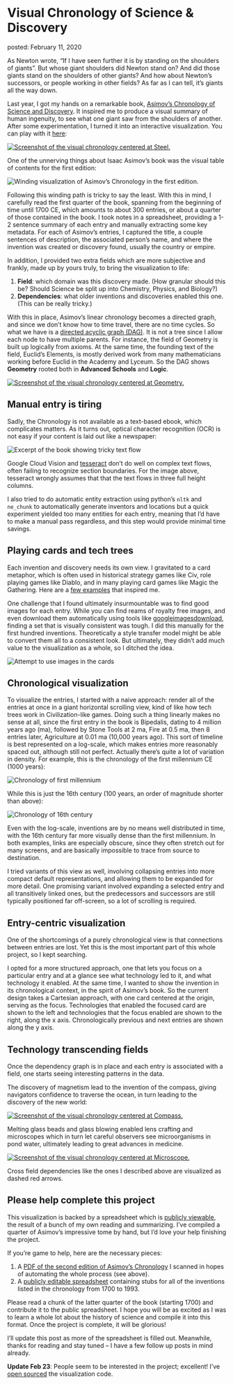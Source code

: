 Visual Chronology of Science & Discovery
===
posted: February 11, 2020

As Newton wrote, “If I have seen further it is by standing on the shoulders of giants”. But whose giant shoulders did Newton stand on? And did those giants stand on the shoulders of other giants? And how about Newton’s successors, or people working in other fields? As far as I can tell, it’s giants all the way down.

Last year, I got my hands on a remarkable book, [Asimov’s Chronology of Science and Discovery](/books/asimovs-chronology-of-science-and-discovery/). It inspired me to produce a visual summary of human ingenuity, to see what one giant saw from the shoulders of another. After some experimentation, I turned it into an interactive visualization. You can play with it [here](https://borismus.github.io/asimov/web/cross-shape#steel):

[![Screenshot of the visual chronology centered at Steel.](screenshot-steel.jpg)](https://borismus.github.io/asimov/web/cross-shape/#steel)

<!--more-->

One of the unnerving things about Isaac Asimov’s book was the visual table of contents for the first edition:

![Winding visualization of Asimov’s Chronology in the first edition.](original-visualization.jpg)

Following this winding path is tricky to say the least. With this in mind, I carefully read the first quarter of the book, spanning from the beginning of time until 1700 CE, which amounts to about 300 entries, or about a quarter of those contained in the book. I took notes in a spreadsheet, providing a 1-2 sentence summary of each entry and manually extracting some key metadata. For each of Asimov’s entries, I captured the title, a couple sentences of description, the associated person’s name, and where the invention was created or discovery found, usually the country or empire.

In addition, I provided two extra fields which are more subjective and frankly, made up by yours truly, to bring the visualization to life: 

1. **Field**: which domain was this discovery made. (How granular should this be? Should Science be split up into Chemistry, Physics, and Biology?)
2. **Dependencies**: what older inventions and discoveries enabled this one. (This can be really tricky.)

With this in place, Asimov’s linear chronology becomes a directed graph, and since we don’t know how to time travel, there are no time cycles. So what we have is a [directed acyclic graph (DAG)](https://en.wikipedia.org/wiki/Directed_acyclic_graph). It is not a tree since I allow each node to have multiple parents. For instance, the field of Geometry is built up logically from axioms. At the same time, the founding text of the field, Euclid’s Elements, is mostly derived work from many mathematicians working before Euclid in the Academy and Lyceum. So the DAG shows **Geometry** rooted both in **Advanced Schools** and **Logic**.

[![Screenshot of the visual chronology centered at Geometry.](screenshot-geometry.jpg)](https://borismus.github.io/asimov/web/cross-shape/#geometry)

## Manual entry is tiring

Sadly, the Chronology is not available as a text-based ebook, which complicates matters. As it turns out, optical character recognition (OCR) is not easy if your content is laid out like a newspaper:

![Excerpt of the book showing tricky text flow](book-flow-ocr.jpg)

Google Cloud Vision and [tesseract](https://github.com/tesseract-ocr/tesseract) don’t do well on complex text flows, often failing to recognize section boundaries. For the image above, tesseract wrongly assumes that that the text flows in three full height columns.

I also tried to do automatic entity extraction using python’s `nltk` and `ne_chunk` to automatically generate inventors and locations but a quick experiment yielded too many entities for each entry, meaning that I’d have to make a manual pass regardless, and this step would provide minimal time savings.

## Playing cards and tech trees

Each invention and discovery needs its own view. I gravitated to a card metaphor, which is often used in historical strategy games like Civ, role playing games like Diablo, and in many playing card games like Magic the Gathering. Here are a [few examples](https://www.are.na/boris-smus/tech-tree-cards) that inspired me.

One challenge that I found ultimately insurmountable was to find good images for each entry. While you can find reams of royalty free images, and even download them automatically using tools like [googleimagesdownload](https://github.com/hardikvasa/google-images-download), finding a set that is visually consistent was tough. I did this manually for the first hundred inventions. Theoretically a style transfer model might be able to convert them all to a consistent look. But ultimately, they didn’t add much value to the visualization as a whole, so I ditched the idea.

![Attempt to use images in the cards](card-images.jpg)

## Chronological visualization

To visualize the entries, I started with a naive approach: render all of the entries at once in a giant horizontal scrolling view, kind of like how tech trees work in Civilization-like games. Doing such a thing linearly makes no sense at all, since the first entry in the book is Bipedalis, dating to 4 million years ago (ma), followed by Stone Tools at 2 ma, Fire at 0.5 ma, then 8 entries later, Agriculture at 0.01 ma (10,000 years ago). This sort of timeline is best represented on a log-scale, which makes entries more reasonably spaced out, although still not perfect. Actually there’s quite a lot of variation in density. For example, this is the chronology of the first millennium CE (1000 years):

![Chronology of first millennium](chrono-first-millennium.jpg)

While this is just the 16th century (100 years, an order of magnitude shorter than above):

![Chronology of 16th century](chrono-sixteenth-century.jpg)

Even with the log-scale, inventions are by no means well distributed in time, with the 16th century far more visually dense than the first millennium. In both examples, links are especially obscure, since they often stretch out for many screens, and are basically impossible to trace from source to destination. 

I tried variants of this view as well, involving collapsing entries into more compact default representations, and allowing them to be expanded for more detail. One promising variant involved expanding a selected entry and all transitively linked ones, but the predecessors and successors are still typically positioned far off-screen, so a lot of scrolling is required.

## Entry-centric visualization

One of the shortcomings of a purely chronological view is that connections between entries are lost. Yet this is the most important part of this whole project, so I kept searching.

I opted for a more structured approach, one that lets you focus on a particular entry and at a glance see what technology led to it, and what technology it enabled. At the same time, I wanted to show the invention in its chronological context, in the spirit of Asimov’s book. So the current design takes a Cartesian approach, with one card centered at the origin, serving as the focus. Technologies that enabled the focused card are shown to the left and technologies that the focus enabled are shown to the right, along the x axis. Chronologically previous and next entries are shown along the y axis. 

## Technology transcending fields

Once the dependency graph is in place and each entry is associated with a field, one starts seeing interesting patterns in the data. 

The discovery of magnetism lead to the invention of the compass, giving navigators confidence to traverse the ocean, in turn leading to the discovery of the new world:

[![Screenshot of the visual chronology centered at Compass.](screenshot-compass.jpg)](https://borismus.github.io/asimov/web/cross-shape#compass)

Melting glass beads and glass blowing enabled lens crafting and microscopes which in turn let careful observers see microorganisms in pond water, ultimately leading to great advances in medicine. 

[![Screenshot of the visual chronology centered at Microscope.](screenshot-microscope.jpg)](https://borismus.github.io/asimov/web/cross-shape#microscope)

Cross field dependencies like the ones I described above are visualized as dashed red arrows.

## Please help complete this project

This visualization is backed by a spreadsheet which is [publicly viewable](https://docs.google.com/spreadsheets/d/1hDNXas7DzwglB95HV2_2u1utWAwBZR2hQHlMPz-fj5A/edit#gid=0), the result of a bunch of my own reading and summarizing. I’ve compiled a quarter of Asimov’s impressive tome by hand, but I’d love your help finishing the project.

If you’re game to help, here are the necessary pieces:

1. A [PDF of the second edition of Asimov’s Chronology](https://drive.google.com/file/d/1qQDnNQr6L-NGRTyID8kWGMnnVVPeCC6o/view?usp=sharing) I scanned in hopes of automating the whole process (see above).
2. A [publicly editable spreadsheet](https://docs.google.com/spreadsheets/d/1uDeBCfcaVUfZFEK-0WJIb43dT6cqHHq9o6Uxn6PihLY/edit#gid=158368026) containing stubs for all of the inventions listed in the chronology from 1700 to 1993.

Please read a chunk of the latter quarter of the book (starting 1700) and contribute it to the public spreadsheet. I hope you will be as excited as I was to learn a whole lot about the history of science and compile it into this format. Once the project is complete, it will be glorious! 

I’ll update this post as more of the spreadsheet is filled out. Meanwhile, thanks for reading and stay tuned – I have a few follow up posts in mind already.

**Update Feb 23**: People seem to be interested in the project; excellent! I’ve [open sourced](https://github.com/borismus/asimov) the visualization code.